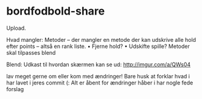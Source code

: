 # bordfodbold-share
Upload.



Hvad mangler:
Metoder – der mangler en metode der kan udskrive alle hold efter points – altså en rank liste.
•	Fjerne hold?
•	Udskifte spille?
Metoder skal tilpasses blend


Blend: 
Udkast til hvordan skærmen kan se ud: 
http://imgur.com/a/QWs04


lav meget gerne om eller kom med ændringer!
Bare husk at forklar hvad i har lavet i jeres commit (:
Alt er åbent for ændringer håber i har nogle fede forslag
